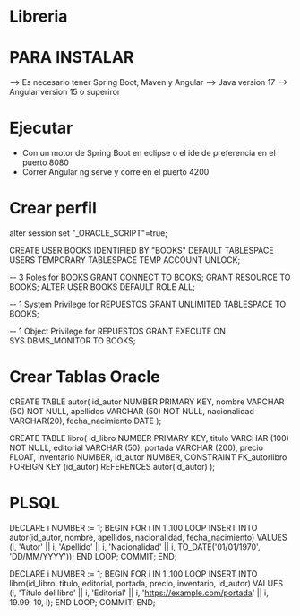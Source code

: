 # Libreria

# PARA INSTALAR
--> Es necesario tener Spring Boot, Maven y Angular
--> Java version 17
--> Angular version 15 o superiror

# Ejecutar
- Con un motor de Spring Boot en eclipse o el ide de preferencia en el puerto 8080
- Correr Angular ng serve y corre en el puerto 4200

# Crear perfil
alter session set "_ORACLE_SCRIPT"=true;

CREATE USER BOOKS IDENTIFIED BY "BOOKS" DEFAULT TABLESPACE USERS TEMPORARY TABLESPACE TEMP ACCOUNT UNLOCK;

-- 3 Roles for BOOKS 
GRANT CONNECT TO BOOKS;
GRANT RESOURCE TO BOOKS;
ALTER USER BOOKS DEFAULT ROLE ALL;

-- 1 System Privilege for REPUESTOS 
GRANT UNLIMITED TABLESPACE TO BOOKS;

-- 1 Object Privilege for REPUESTOS 
GRANT EXECUTE ON SYS.DBMS_MONITOR TO BOOKS;
# Crear Tablas Oracle
CREATE TABLE autor(
id_autor NUMBER PRIMARY KEY,
nombre VARCHAR (50) NOT NULL,
apellidos VARCHAR (50) NOT NULL,
nacionalidad VARCHAR(20),
fecha_nacimiento DATE
);

CREATE TABLE libro(
id_libro NUMBER PRIMARY KEY,
titulo VARCHAR (100) NOT NULL,
editorial VARCHAR (50),
portada VARCHAR (200),
precio FLOAT,
inventario NUMBER,
id_autor NUMBER,
CONSTRAINT FK_autorlibro FOREIGN KEY (id_autor) REFERENCES autor(id_autor)
);

# PLSQL

DECLARE
  i NUMBER := 1;
BEGIN
  FOR i IN 1..100 LOOP
    INSERT INTO autor(id_autor, nombre, apellidos, nacionalidad, fecha_nacimiento) 
    VALUES
      (i, 'Autor' || i, 'Apellido' || i, 'Nacionalidad' || i, TO_DATE('01/01/1970', 'DD/MM/YYYY'));
  END LOOP;
  COMMIT;
END;



DECLARE
  i NUMBER := 1;
BEGIN
  FOR i IN 1..100 LOOP
    INSERT INTO libro(id_libro, titulo, editorial, portada, precio, inventario, id_autor) 
    VALUES
      (i, 'Título del libro' || i, 'Editorial' || i, 'https://example.com/portada' || i, 19.99, 10, i);
  END LOOP;
  COMMIT;
END;






